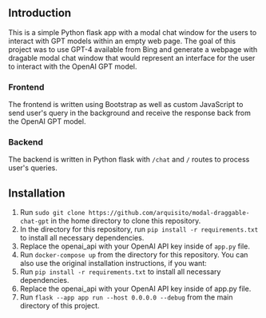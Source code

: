## Introduction

This is a simple Python flask app with a modal chat window for the users to interact with GPT models within an empty web page. The goal of this project was to use GPT-4 available from Bing and generate a webpage with dragable modal chat window that would represent an interface for the user to interact with the OpenAI GPT model.

### Frontend

The frontend is written using Bootstrap as well as custom JavaScript to send user's query in the background and receive the response back from the OpenAI GPT model.

### Backend

The backend is written in Python flask with `/chat` and `/` routes to process user's queries.

## Installation

1. Run `sudo git clone https://github.com/arquisito/modal-draggable-chat-gpt` in the home directory to clone this repository.
2. In the directory for this repository, run `pip install -r requirements.txt` to install all necessary dependencies.
3. Replace the openai_api with your OpenAI API key inside of `app.py` file.
4. Run `docker-compose up` from the directory for this repository.
You can also use the original installation instructions, if you want:
1. Run `pip install -r requirements.txt` to install all necessary dependencies.
2. Replace the openai_api with your OpenAI API key inside of app.py file.
3. Run `flask --app app run --host 0.0.0.0 --debug` from the main directory of this project.
